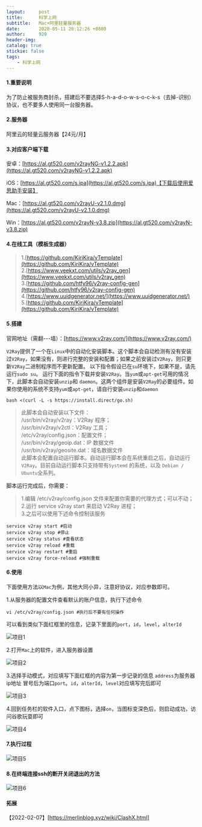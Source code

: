 ```yaml
---
layout:     post
title:      科学上网
subtitle:  	Mac+阿里轻量服务器
date:       2020-05-11 20:12:26 +0800
author:     920
header-img: 
catalog: true
stickie: false
tags:
    - 科学上网
---
```



#### 1.重要说明

为了防止被服务商封杀，搭建后不要选择S-h-a-d-o-w-s-o-c-k-s（去掉-识别）协议，也不要多人使用同一台服务器。

#### 2.服务器

阿里云的轻量云服务器【24元/月】


#### 3.对应客户端下载

安卓：[https://al.gt520.com/v2rayNG-v1.2.2.apk](https://al.gt520.com/v2rayNG-v1.2.2.apk)

iOS：[https://al.gt520.com/s.ipa](https://al.gt520.com/s.ipa)【下载后使用爱思助手安装】

Mac：[https://al.gt520.com/v2rayU-v2.1.0.dmg](https://al.gt520.com/v2rayU-v2.1.0.dmg)

Win：[https://al.gt520.com/v2rayN-v3.8.zip](https://al.gt520.com/v2rayN-v3.8.zip)

#### 4.在线工具（模板生成器）

>1.[https://github.com/KiriKira/vTemplate](https://github.com/KiriKira/vTemplate)  
2.[https://www.veekxt.com/utils/v2ray_gen](https://www.veekxt.com/utils/v2ray_gen)  
3.[https://github.com/htfy96/v2ray-config-gen](https://github.com/htfy96/v2ray-config-gen)  
4.[https://www.uuidgenerator.net/](https://www.uuidgenerator.net/)  
5.[https://github.com/KiriKira/vTemplate](https://github.com/KiriKira/vTemplate)  

#### 5.搭建
官网地址（需翻---墙）：[https://www.v2ray.com/](https://www.v2ray.com/)

`V2Ray`提供了一个在`Linux`中的自动化安装脚本。这个脚本会自动检测有没有安装过`V2Ray`，如果没有，则进行完整的安装和配置；如果之前安装过`V2Ray`，则只更新`V2Ray`二进制程序而不更新配置。
以下指令假设已在`su`环境下，如果不是，请先运行`sudo su`。
运行下面的指令下载并安装`V2Ray`。当`yum`或`apt-get`可用的情况下，此脚本会自动安装`unzip`和 `daemon`。这两个组件是安装`V2Ray`的必要组件。如果你使用的系统不支持`yum`或`apt-get`，请自行安装`unzip`和`daemon`

```
bash <(curl -L -s https://install.direct/go.sh)
```

>此脚本会自动安装以下文件：  
/usr/bin/v2ray/v2ray：V2Ray 程序；  
/usr/bin/v2ray/v2ctl：V2Ray 工具；  
/etc/v2ray/config.json：配置文件；  
/usr/bin/v2ray/geoip.dat：IP 数据文件  
/usr/bin/v2ray/geosite.dat：域名数据文件  
此脚本会配置自动运行脚本。自动运行脚本会在系统重启之后，自动运行`V2Ray`。目前自动运行脚本只支持带有`Systemd` 的系统，以及 `Debian / Ubuntu`全系列。  

脚本运行完成后，你需要：

>1.编辑 /etc/v2ray/config.json 文件来配置你需要的代理方式；可以不动；  
2.运行 service v2ray start 来启动 V2Ray 进程；  
3.之后可以使用下述命令控制该服务  

```
service v2ray start #启动
service v2ray stop #停止
service v2ray status #查看状态
service v2ray reload #重载
service v2ray restart #重启
service v2ray force-reload #强制重载
```

#### 6.使用
下面使用方法以`Mac`为例，其他大同小异，注意好协议，对应参数即可。

1.从服务器的配置文件查看默认的账户信息，执行下述命令

```
vi /etc/v2ray/config.json #执行后不要有任何操作
```
可以看到类似下面红框里的信息，记录下里面的`port`，`id`，`level`，`alterId`

![项目1](/img/20200511/1.png)

2.打开`Mac`上的软件，进入服务器设置

![项目2](/img/20200511/2.png)

3.选择手动模式，对应填写下面红框的内容为第一步记录的信息
`address`为服务器ip地址 冒号后为端口`port`。`id`，`alterId`，`level`对应填写完后即可

![项目3](/img/20200511/3.png)

4.回到任务栏的软件入口，点下图标，选择`on`，当图标变深色后，则启动成功，访问谷歌玩耍即可

![项目4](/img/20200511/4.png)

#### 7.执行过程

![项目5](/img/20200511/5.png)

#### 8.在终端连接ssh的断开关闭退出的方法

![项目6](/img/20200511/6.png)


#### 拓展

【2022-02-07】[https://merlinblog.xyz/wiki/ClashX.html]




